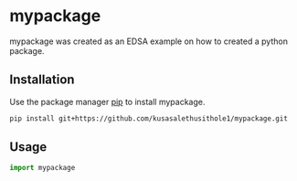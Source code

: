 # mypackage
mypackage was created as an EDSA example on how to created a python package.

## Installation
Use the package manager [pip](https://pip.pypa.io/en/stable/) to install mypackage.

```bash
pip install git+https://github.com/kusasalethusithole1/mypackage.git
```

## Usage

```python
import mypackage
